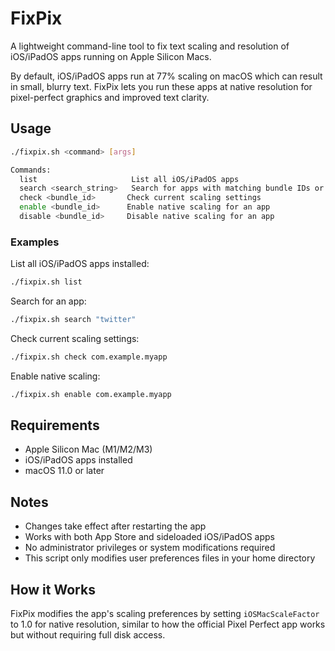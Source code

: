 # FixPix

A lightweight command-line tool to fix text scaling and resolution of iOS/iPadOS apps running on Apple Silicon Macs.

By default, iOS/iPadOS apps run at 77% scaling on macOS which can result in small, blurry text. FixPix lets you run these apps at native resolution for pixel-perfect graphics and improved text clarity.

## Usage

```bash
./fixpix.sh <command> [args]

Commands:
  list                     List all iOS/iPadOS apps
  search <search_string>   Search for apps with matching bundle IDs or names
  check <bundle_id>       Check current scaling settings
  enable <bundle_id>      Enable native scaling for an app
  disable <bundle_id>     Disable native scaling for an app
```

### Examples

List all iOS/iPadOS apps installed:
```bash
./fixpix.sh list
```

Search for an app:
```bash
./fixpix.sh search "twitter"
```

Check current scaling settings:
```bash
./fixpix.sh check com.example.myapp
```

Enable native scaling:
```bash
./fixpix.sh enable com.example.myapp
```

## Requirements

- Apple Silicon Mac (M1/M2/M3)
- iOS/iPadOS apps installed
- macOS 11.0 or later

## Notes

- Changes take effect after restarting the app
- Works with both App Store and sideloaded iOS/iPadOS apps
- No administrator privileges or system modifications required
- This script only modifies user preferences files in your home directory

## How it Works

FixPix modifies the app's scaling preferences by setting `iOSMacScaleFactor` to 1.0 for native resolution, similar to how the official Pixel Perfect app works but without requiring full disk access.
